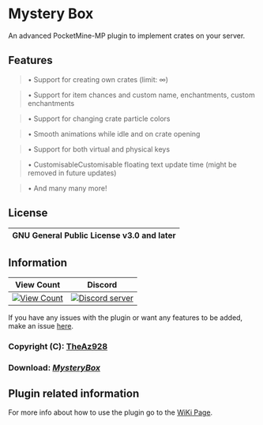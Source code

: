 # Mystery Box

An advanced PocketMine-MP plugin to implement crates on your server.

## Features

> • Support for creating own crates (limit: ∞)

> • Support for item chances and custom name, enchantments, custom enchantments

> • Support for changing crate particle colors

> • Smooth animations while idle and on crate opening

> • Support for both virtual and physical keys


> • CustomisableCustomisable floating text update time (might be removed in future updates)

> • And many many more!

## License
| GNU General Public License v3.0 and later |
| :---: |

## Information
| View Count | Discord |
| :---: | :---: |
[![View Count](http://hits.dwyl.io/CubePM/MysteryBox.svg)](http://hits.dwyl.io/CubePM/MysteryBox) | <a href="https://discord.gg/KnTerS"><img src="https://discordapp.com/api/guilds/425712766687510528/embed.png" alt="Discord server"/></a> |


If you have any issues with the plugin or want any features to be added, make an issue [here](https://github.com/CubePM/MysteryBox/issues/new).


### Copyright (C): [TheAz928](https://github.com/TheAz928)
### Download: [***MysteryBox***](https://poggit.pmmp.io/ci/CubePM/MysteryBox/MysteryBox)


## Plugin related information
For more info about how to use the plugin go to the [WiKi Page](https://cubepm.github.io/projects/MysteryBox/).

